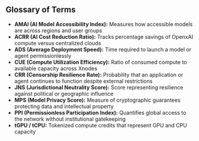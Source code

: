 ## Glossary of Terms

- **AMAI (AI Model Accessibility Index):** Measures how accessible models are across regions and user groups  
- **ACRR (AI Cost Reduction Ratio):** Tracks percentage savings of OpenxAI compute versus centralized clouds  
- **ADS (Average Deployment Speed):** Time required to launch a model or agent permissionlessly  
- **CUE (Compute Utilization Efficiency):** Ratio of consumed compute to available capacity across Xnodes  
- **CRR (Censorship Resilience Rate):** Probability that an application or agent continues to function despite external restrictions  
- **JNS (Jurisdictional Neutrality Score):** Score representing resilience against political or geographic influence  
- **MPS (Model Privacy Score):** Measure of cryptographic guarantees protecting data and intellectual property  
- **PPI (Permissionless Participation Index):** Quantifies global access to the network without institutional gatekeeping  
- **tGPU / tCPU:** Tokenized compute credits that represent GPU and CPU capacity 